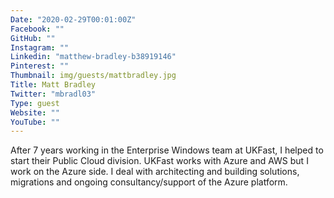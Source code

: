 ```yaml
---
Date: "2020-02-29T00:01:00Z"
Facebook: ""
GitHub: ""
Instagram: ""
Linkedin: "matthew-bradley-b38919146"
Pinterest: ""
Thumbnail: img/guests/mattbradley.jpg
Title: Matt Bradley
Twitter: "mbradl03"
Type: guest
Website: ""
YouTube: ""
---
```

After 7 years working in the Enterprise Windows team at UKFast, I helped to start their Public Cloud division. UKFast works with Azure and AWS but I work on the Azure side. I deal with architecting and building solutions, migrations and ongoing consultancy/support of the Azure platform.